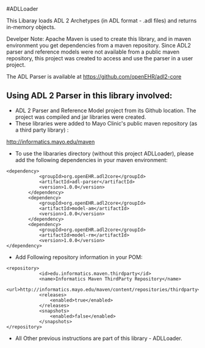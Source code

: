 #ADLLoader

This Libaray loads ADL 2 Archetypes (in ADL format - .adl files) and returns in-memory objects.

Develper Note:
Apache Maven is used to create this library, and in maven environment
you get dependencies from a maven repository. Since ADL2 parser and
reference models were not available from a public maven repository, 
this project was created to access and use the parser in a user project.

The ADL Parser is available at 
https://github.com/openEHR/adl2-core

## Using ADL 2 Parser in this library involved:
* ADL 2 Parser and Reference Model project from its Github location. The project was compiled and jar libraries were created.
* These libraries were added to Mayo Clinic's public maven repository (as a third party library) : 

http://informatics.mayo.edu/maven

* To use the libararies directory (without this project ADLLoader), please add the following dependencies in your maven environment:
```
<dependency>
            <groupId>org.openEHR.adl2core</groupId>
            <artifactId>adl-parser</artifactId>
            <version>1.0.0</version>
        </dependency>
        <dependency>
            <groupId>org.openEHR.adl2core</groupId>
            <artifactId>model-am</artifactId>
            <version>1.0.0</version>
        </dependency>
        <dependency>
            <groupId>org.openEHR.adl2core</groupId>
            <artifactId>model-rm</artifactId>
            <version>1.0.0</version>
</dependency> 
```
* Add Following repository information in your POM:
```
<repository>
            <id>edu.informatics.maven.thirdparty</id>
            <name>Informatics Maven ThirdParty Repository</name>
            <url>http://informatics.mayo.edu/maven/content/repositories/thirdparty</url>
            <releases>
                <enabled>true</enabled>
            </releases>
            <snapshots>
                <enabled>false</enabled>
            </snapshots>
</repository>
```
* All Other previous instructions are part of this library - ADLLoader.
